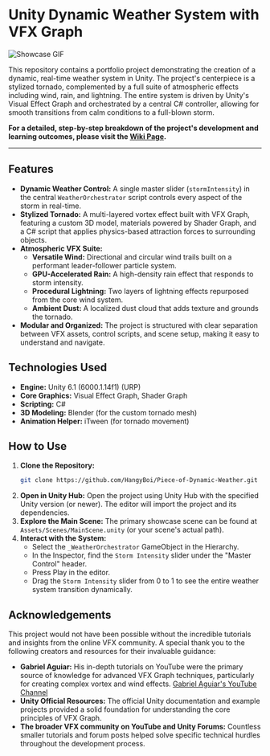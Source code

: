 # Unity Dynamic Weather System with VFX Graph

![Showcase GIF](INSERT_LINK_TO_YOUR_BEST_GIF_HERE.gif)

This repository contains a portfolio project demonstrating the creation of a dynamic, real-time weather system in Unity. The project's centerpiece is a stylized tornado, complemented by a full suite of atmospheric effects including wind, rain, and lightning. The entire system is driven by Unity's Visual Effect Graph and orchestrated by a central C# controller, allowing for smooth transitions from calm conditions to a full-blown storm.

**For a detailed, step-by-step breakdown of the project's development and learning outcomes, please visit the [Wiki Page](https://github.com/HangyBoi/Piece-of-Dynamic-Weather/wiki).**

---

## Features

*   **Dynamic Weather Control:** A single master slider (`stormIntensity`) in the central `WeatherOrchestrator` script controls every aspect of the storm in real-time.
*   **Stylized Tornado:** A multi-layered vortex effect built with VFX Graph, featuring a custom 3D model, materials powered by Shader Graph, and a C# script that applies physics-based attraction forces to surrounding objects.
*   **Atmospheric VFX Suite:**
    *   **Versatile Wind:** Directional and circular wind trails built on a performant leader-follower particle system.
    *   **GPU-Accelerated Rain:** A high-density rain effect that responds to storm intensity.
    *   **Procedural Lightning:** Two layers of lightning effects repurposed from the core wind system.
    *   **Ambient Dust:** A localized dust cloud that adds texture and grounds the tornado.
*   **Modular and Organized:** The project is structured with clear separation between VFX assets, control scripts, and scene setup, making it easy to understand and navigate.

## Technologies Used

*   **Engine:** Unity 6.1 (6000.1.14f1) (URP)
*   **Core Graphics:** Visual Effect Graph, Shader Graph
*   **Scripting:** C#
*   **3D Modeling:** Blender (for the custom tornado mesh)
*   **Animation Helper:** iTween (for tornado movement)

## How to Use

1.  **Clone the Repository:**
    ```bash
    git clone https://github.com/HangyBoi/Piece-of-Dynamic-Weather.git
    ```
2.  **Open in Unity Hub:** Open the project using Unity Hub with the specified Unity version (or newer). The editor will import the project and its dependencies.
3.  **Explore the Main Scene:** The primary showcase scene can be found at `Assets/Scenes/MainScene.unity` (or your scene's actual path).
4.  **Interact with the System:**
    *   Select the `_WeatherOrchestrator` GameObject in the Hierarchy.
    *   In the Inspector, find the `Storm Intensity` slider under the "Master Control" header.
    *   Press Play in the editor.
    *   Drag the `Storm Intensity` slider from 0 to 1 to see the entire weather system transition dynamically.

## Acknowledgements

This project would not have been possible without the incredible tutorials and insights from the online VFX community. A special thank you to the following creators and resources for their invaluable guidance:

*   **Gabriel Aguiar:** His in-depth tutorials on YouTube were the primary source of knowledge for advanced VFX Graph techniques, particularly for creating complex vortex and wind effects. [Gabriel Aguiar's YouTube Channel](https://www.youtube.com/@GabrielAguiarProd)
*   **Unity Official Resources:** The official Unity documentation and example projects provided a solid foundation for understanding the core principles of VFX Graph.
*   **The broader VFX community on YouTube and Unity Forums:** Countless smaller tutorials and forum posts helped solve specific technical hurdles throughout the development process.
